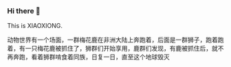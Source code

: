 ### Hi there 👋

<!--
**NOhsueh/NOhsueh** is a ✨ _special_ ✨ repository because its `README.md` (this file) appears on your GitHub profile.

Here are some ideas to get you started:

- 🔭 I’m currently working on ...
- 🌱 I’m currently learning ...
- 👯 I’m looking to collaborate on ...
- 🤔 I’m looking for help with ...
- 💬 Ask me about ...
- 📫 How to reach me: ...
- 😄 Pronouns: ...
- ⚡ Fun fact: ...
-->
This is XIAOXIONG.

动物世界有一个场面，一群梅花鹿在非洲大陆上奔跑着，后面是一群狮子，跑着跑着，有一只梅花鹿被抓住了，狮群们开始享用，鹿群们发现，有鹿被抓住后，就不再奔跑，看着狮群啃食着同族，日复一日，直至这个地球毁灭
